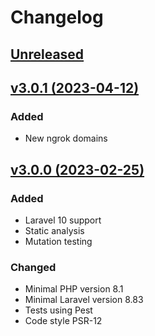 # Changelog

## [Unreleased](https://github.com/jn-jairo/laravel-ngrok/compare/v3.0.1...3.x)

## [v3.0.1 (2023-04-12)](https://github.com/jn-jairo/laravel-ngrok/compare/v3.0.0...v3.0.1)

### Added
- New ngrok domains

## [v3.0.0 (2023-02-25)](https://github.com/jn-jairo/laravel-ngrok/compare/v2.0.4...v3.0.0)

### Added
- Laravel 10 support
- Static analysis
- Mutation testing

### Changed
- Minimal PHP version 8.1
- Minimal Laravel version 8.83
- Tests using Pest
- Code style PSR-12
